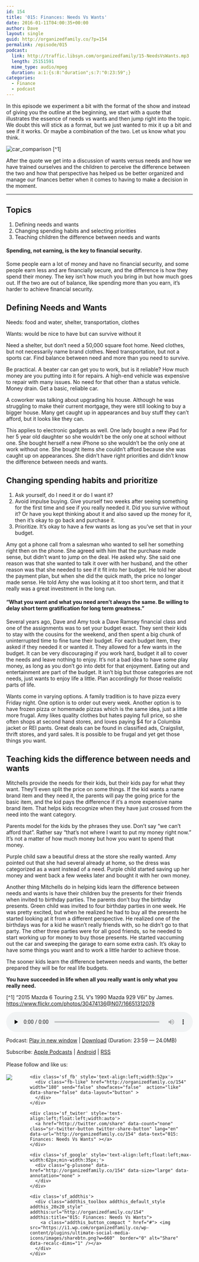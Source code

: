 ```yaml
---
id: 154
title: '015: Finances: Needs Vs Wants'
date: 2016-01-11T04:00:35+00:00
author: Dave
layout: single
guid: http://organizedfamily.co/?p=154
permalink: /episode/015
podcast:
  link: http://traffic.libsyn.com/organizedfamily/15-NeedsVsWants.mp3
  length: 25151591
  mime_type: audio/mpeg
  duration: a:1:{s:8:"duration";s:7:"0:23:59";}
categories:
  - Finance
  - podcast
---
```

In this episode we experiment a bit with the format of the show and instead of giving you the outline at the beginning, we start with a quote that illustrates the essence of needs vs wants and then jump right into the topic. We doubt this will stick as a format, but we just wanted to mix it up a bit and see if it works. Or maybe a combination of the two. Let us know what you think.

<img src="https://i0.wp.com/organizedfamily.co/wp-content/uploads/2016/01/car_comparison.jpg?w=660" alt="car_comparison" data-recalc-dims="1" /> [^1]

After the quote we get into a discussion of wants versus needs and how we have trained ourselves and the children to perceive the difference between the two and how that perspective has helped us be better organized and manage our finances better when it comes to having to make a decision in the moment.

* * *

## Topics

  1. Defining needs and wants
  2. Changing spending habits and selecting priorities
  3. Teaching children the difference between needs and wants

#### Spending, not earning, is the key to financial security.

Some people earn a lot of money and have no financial security, and some people earn less and are financially secure, and the difference is how they spend their money. The key isn&#8217;t how much you bring in but how much goes out. If the two are out of balance, like spending more than you earn, it&#8217;s harder to achieve financial security.

## Defining Needs and Wants

Needs: food and water, shelter, transportation, clothes

Wants: would be nice to have but can survive without it

Need a shelter, but don&#8217;t need a 50,000 square foot home. Need clothes, but not necessarily name brand clothes. Need transportation, but not a sports car. Find balance between need and more than you need to survive.

Be practical. A beater car can get you to work, but is it reliable? How much money are you putting into it for repairs. A high-end vehicle was expensive to repair with many issues. No need for that other than a status vehicle. Money drain. Get a basic, reliable car.

A coworker was talking about upgrading his house. Although he was struggling to make their current mortgage, they were still looking to buy a bigger house. Many get caught up in appearances and buy stuff they can&#8217;t afford, but it looks like they can.

This applies to electronic gadgets as well. One lady bought a new iPad for her 5 year old daughter so she wouldn&#8217;t be the only one at school without one. She bought herself a new iPhone so she wouldn&#8217;t be the only one at work without one. She bought items she couldn&#8217;t afford because she was caught up on appearances. She didn&#8217;t have right priorities and didn&#8217;t know the difference between needs and wants.

## Changing spending habits and prioritize

  1. Ask yourself, do I need it or do I want it?
  2. Avoid impulse buying. Give yourself two weeks after seeing something for the first time and see if you really needed it. Did you survive without it? Or have you kept thinking about it and also saved up the money for it, then it&#8217;s okay to go back and purchase it.
  3. Prioritize. It&#8217;s okay to have a few wants as long as you&#8217;ve set that in your budget.

Amy got a phone call from a salesman who wanted to sell her something right then on the phone. She agreed with him that the purchase made sense, but didn&#8217;t want to jump on the deal. He asked why. She said one reason was that she wanted to talk it over with her husband, and the other reason was that she needed to see if it fit into her budget. He told her about the payment plan, but when she did the quick math, the price no longer made sense. He told Amy she was looking at it too short term, and that it really was a great investment in the long run.

#### &#8220;What you want and what you need aren&#8217;t always the same. Be willing to delay short term gratification for long term greatness.&#8221;

Several years ago, Dave and Amy took a Dave Ramsey financial class and one of the assignments was to set your budget exact. They sent their kids to stay with the cousins for the weekend, and then spent a big chunk of uninterrupted time to fine tune their budget. For each budget item, they asked if they needed it or wanted it. They allowed for a few wants in the budget. It can be very discouraging if you work hard, budget it all to cover the needs and leave nothing to enjoy. It&#8217;s not a bad idea to have some play money, as long as you don&#8217;t go into debt for that enjoyment. Eating out and entertainment are part of the budget. It isn&#8217;t big but those categories are not needs, just wants to enjoy life a little. Plan accordingly for those realistic parts of life.

Wants come in varying options. A family tradition is to have pizza every Friday night. One option is to order out every week. Another option is to have frozen pizza or homemade pizzas which is the same idea, just a little more frugal. Amy likes quality clothes but hates paying full price, so she often shops at second hand stores, and loves paying $4 for a Columbia jacket or REI pants. Great deals can be found in classified ads, Craigslist, thrift stores, and yard sales. It is possible to be frugal and yet get those things you want.

## Teaching kids the difference between needs and wants

Mitchells provide the needs for their kids, but their kids pay for what they want. They&#8217;ll even split the price on some things. If the kid wants a name brand item and they need it, the parents will pay the going price for the basic item, and the kid pays the difference if it&#8217;s a more expensive name brand item. That helps kids recognize when they have just crossed from the need into the want category.

Parents model for the kids by the phrases they use. Don&#8217;t say &#8220;we can&#8217;t afford that&#8221;. Rather say &#8220;that&#8217;s not where I want to put my money right now.&#8221; It&#8217;s not a matter of how much money but how you want to spend that money.

Purple child saw a beautiful dress at the store she really wanted. Amy pointed out that she had several already at home, so the dress was categorized as a want instead of a need. Purple child started saving up her money and went back a few weeks later and bought it with her own money.

Another thing Mitchells do in helping kids learn the difference between needs and wants is have their children buy the presents for their friends when invited to birthday parties. The parents don&#8217;t buy the birthday presents. Green child was invited to four birthday parties in one week. He was pretty excited, but when he realized he had to buy all the presents he started looking at it from a different perspective. He realized one of the birthdays was for a kid he wasn&#8217;t really friends with, so he didn&#8217;t go to that party. The other three parties were for all good friends, so he needed to start working up for money to buy those presents. He started vaccuming out the car and sweeping the garage to earn some extra cash. It&#8217;s okay to have some things you want and to work a little harder to achieve those.

The sooner kids learn the difference between needs and wants, the better prepared they will be for real life budgets.

**You have succeeded in life when all you really want is only what you really need.**

[^1] &#8220;2015 Mazda 6 Touring 2.5L V&#8217;s 1990 Mazda 929 V6i&#8221; by James. https://www.flickr.com/photos/30474136@N07/16651312078

<div class="powerpress_player" id="powerpress_player_5337">
  <audio class="wp-audio-shortcode" id="audio-154-17" preload="none" style="width: 100%;" controls="controls"><source type="audio/mpeg" src="http://traffic.libsyn.com/organizedfamily/15-NeedsVsWants.mp3?_=17" /><a href="http://traffic.libsyn.com/organizedfamily/15-NeedsVsWants.mp3">http://traffic.libsyn.com/organizedfamily/15-NeedsVsWants.mp3</a></audio>
</div>

<p class="powerpress_links powerpress_links_mp3">
  Podcast: <a href="http://traffic.libsyn.com/organizedfamily/15-NeedsVsWants.mp3" class="powerpress_link_pinw" target="_blank" title="Play in new window" onclick="return powerpress_pinw('http://organizedfamily.co/?powerpress_pinw=154-podcast');" rel="nofollow">Play in new window</a> | <a href="http://traffic.libsyn.com/organizedfamily/15-NeedsVsWants.mp3" class="powerpress_link_d" title="Download" rel="nofollow" download="15-NeedsVsWants.mp3">Download</a> (Duration: 23:59 &#8212; 24.0MB)
</p>

<p class="powerpress_links powerpress_subscribe_links">
  Subscribe: <a href="https://itunes.apple.com/us/podcast/organized-family/id1047979605?mt=2&ls=1#episodeGuid=http%3A%2F%2Forganizedfamily.co%2F%3Fp%3D154" class="powerpress_link_subscribe powerpress_link_subscribe_itunes" title="Subscribe on Apple Podcasts" rel="nofollow">Apple Podcasts</a> | <a href="http://subscribeonandroid.com/organizedfamily.co/feed/podcast" class="powerpress_link_subscribe powerpress_link_subscribe_android" title="Subscribe on Android" rel="nofollow">Android</a> | <a href="http://organizedfamily.co/feed/podcast" class="powerpress_link_subscribe powerpress_link_subscribe_rss" title="Subscribe via RSS" rel="nofollow">RSS</a>
</p>

<div class='sfsi_Sicons' style='width: 100%; display: inline-block; vertical-align: middle; text-align:left'>
  <div style='margin:0px 8px 0px 0px; line-height: 24px'>
    <span>Please follow and like us:</span>
  </div>
  
  <div class='sfsi_socialwpr'>
    <div class='sf_subscrbe' style='text-align:left;float:left;width:64px'>
      <a href="http://www.specificfeeds.com/widget/emailsubscribe/MTc5ODgx/OA==/" target="_blank"><img src="https://i2.wp.com/organizedfamily.co/wp-content/plugins/ultimate-social-media-icons/images/follow_subscribe.png?w=660" data-recalc-dims="1" /></a>
    </div>
    
    <div class='sf_fb' style='text-align:left;width:52px'>
      <div class="fb-like" href="http://organizedfamily.co/154" width="180" send="false" showfaces="false"  action="like" data-share="false" data-layout="button" >
      </div>
    </div>
    
    <div class='sf_twiter' style='text-align:left;float:left;width:auto'>
      <a href="http://twitter.com/share" data-count="none" class="sr-twitter-button twitter-share-button" lang="en" data-url="http://organizedfamily.co/154" data-text="015: Finances: Needs Vs Wants" ></a>
    </div>
    
    <div class='sf_google' style='text-align:left;float:left;max-width:62px;min-width:35px;'>
      <div class="g-plusone" data-href="http://organizedfamily.co/154" data-size="large" data-annotation="none" >
      </div>
    </div>
    
    <div class='sf_addthis'>
      <div class="addthis_toolbox addthis_default_style addthis_20x20_style" addthis:url="http://organizedfamily.co/154" addthis:title="015: Finances: Needs Vs Wants">
        <a class="addthis_button_compact " href="#"> <img src="https://i1.wp.com/organizedfamily.co/wp-content/plugins/ultimate-social-media-icons/images/sharebtn.png?w=660"  border="0" alt="Share" data-recalc-dims="1" /></a>
      </div>
    </div>
  </div>
</div>